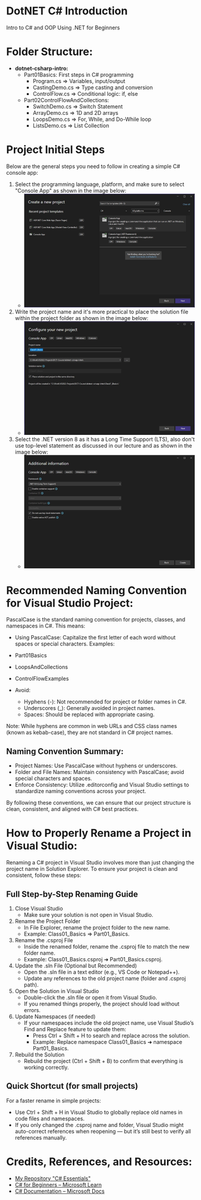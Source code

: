 # DotNET C# Introduction
Intro to C# and OOP Using .NET for Beginners

# Folder Structure:
- **dotnet-csharp-intro:**
    - Part01Basics: First steps in C# programming
        - Program.cs => Variables, input/output
        - CastingDemo.cs => Type casting and conversion
        - ControlFlow.cs => Conditional logic: if, else
    - Part02ControlFlowAndCollections: 
        - SwitchDemo.cs => Switch Statement
        - ArrayDemo.cs => 1D and 2D arrays
        - LoopsDemo.cs => For, While, and Do-While loop
        - ListsDemo.cs => List Collection

# Project Initial Steps
Below are the general steps you need to follow in creating a simple C# console app:
1. Select the programming language, platform, and make sure to select 
"Console App" as shown in the image below:
    - ![Project Setup 1](./img-repo/Step1-Project-Initial-Options.jpg)
2. Write the project name and it's more practical to place the solution file within the project folder as shown in the image below:
    - ![Project Setup 2](./img-repo/Step2-Project-Info.jpg)
3. Select the .NET version 8 as it has a Long Time Support (LTS), also don't use top-level statement as discussed in our lecture and as shown in the image below:
    - ![Project Setup 3](./img-repo/Step3-Project-Final-Setting.jpg)

# Recommended Naming Convention for Visual Studio Project:
PascalCase is the standard naming convention for projects, classes, and namespaces in C#. This means:
- Using PascalCase: Capitalize the first letter of each word without spaces or special characters.
Examples:
 - Part01Basics
 - LoopsAndCollections
 - ControlFlowExamples

- Avoid:
    - Hyphens (-): Not recommended for project or folder names in C#.
    - Underscores (_): Generally avoided in project names.
    - Spaces: Should be replaced with appropriate casing.

Note: While hyphens are common in web URLs and CSS class names (known as kebab-case), they are not standard in C# project names.

## Naming Convention Summary:
- Project Names: Use PascalCase without hyphens or underscores.
- Folder and File Names: Maintain consistency with PascalCase; avoid special characters and spaces.
- Enforce Consistency: Utilize .editorconfig and Visual Studio settings to standardize naming conventions across your project.

By following these conventions, we can ensure that our project structure is clean, consistent, and aligned with C# best practices.

# How to Properly Rename a Project in Visual Studio:
Renaming a C# project in Visual Studio involves more than just changing the project name in Solution Explorer. To ensure your project is clean and consistent, follow these steps:
## Full Step-by-Step Renaming Guide
1. Close Visual Studio
    - Make sure your solution is not open in Visual Studio.
2. Rename the Project Folder
    - In File Explorer, rename the project folder to the new name.
    - Example: Class01_Basics => Part01_Basics.
3. Rename the .csproj File
    - Inside the renamed folder, rename the .csproj file to match the new folder name.
    - Example: Class01_Basics.csproj ➜ Part01_Basics.csproj.
4. Update the .sln File (Optional but Recommended)
    - Open the .sln file in a text editor (e.g., VS Code or Notepad++).
    - Update any references to the old project name (folder and .csproj path).
5. Open the Solution in Visual Studio
    - Double-click the .sln file or open it from Visual Studio.
    - If you renamed things properly, the project should load without errors.
6. Update Namespaces (if needed)
    - If your namespaces include the old project name, use Visual Studio’s Find and Replace feature to update them:
        - Press Ctrl + Shift + H to search and replace across the solution.
        - Example: Replace namespace Class01_Basics ➜ namespace Part01_Basics.
7. Rebuild the Solution
    - Rebuild the project (Ctrl + Shift + B) to confirm that everything is working correctly.

## Quick Shortcut (for small projects)
For a faster rename in simple projects:
- Use Ctrl + Shift + H in Visual Studio to globally replace old names in code files and namespaces.
- If you only changed the .csproj name and folder, Visual Studio might auto-correct references when reopening — but it’s still best to verify all references manually.

# Credits, References, and Resources:
- [My Repository "C# Essentials"](https://github.com/anmarjarjees/csharp-essentials)
- [C# for Beginners – Microsoft Learn](https://learn.microsoft.com/en-us/training/paths/get-started-c-sharp-part-1/)
- [C# Documentation – Microsoft Docs](https://learn.microsoft.com/en-us/dotnet/csharp/)